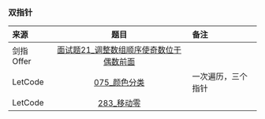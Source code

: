 ### 双指针
来源|题目|备注
:---|:---:|:---|
剑指Offer|[面试题21_调整数组顺序使奇数位于偶数前面](JianZhiOffer/面试题21_调整数组顺序使奇数位于偶数前面.py)||
LetCode|[075_颜色分类](Leetcode/075_颜色分类.py)|一次遍历，三个指针|
LetCode|[283_移动零](Leetcode/283_移动零.py)||